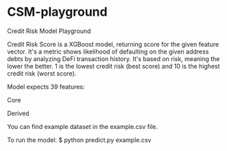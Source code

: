 # CSM-playground

Credit Risk Model Playground

Credit Risk Score is a XGBoost model, returning score for the given feature vector. It's a metric shows likelihood of defaulting on the given address debts by analyzing DeFi transaction history. It's based on risk, meaning the lower the better. 1 is the lowest credit risk (best score) and 10 is the highest credit risk (worst score).

Model expects 39 features:

Core

Derived

You can find example dataset in the example.csv file.

To run the model:
$ python predict.py example.csv
